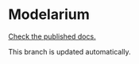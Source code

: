 # Modelarium

[Check the published docs.](https://corollarium.github.io/modelarium/)

This branch is updated automatically.
